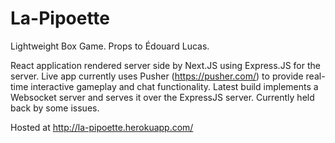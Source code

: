 # La-Pipoette
Lightweight Box Game. Props to Édouard Lucas.

React application rendered server side by Next.JS using Express.JS for the server. Live app currently uses Pusher (https://pusher.com/) to provide real-time interactive gameplay and chat functionality. Latest build implements a Websocket server and serves it over the ExpressJS server. Currently held back by some issues.

Hosted at http://la-pipoette.herokuapp.com/